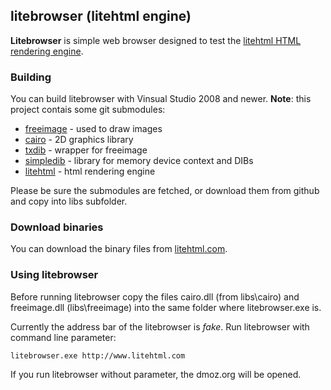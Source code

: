 ## litebrowser (litehtml engine)

**Litebrowser** is simple web browser designed to test the [litehtml HTML rendering engine](https://github.com/tordex/litehtml).

### Building

You can build litebrowser with Vinsual Studio 2008 and newer. **Note**: this project contais some git submodules:

  * [freeimage](https://github.com/tordex/freeimage) - used to draw images
  * [cairo](https://github.com/tordex/cairo) - 2D graphics library
  * [txdib](https://github.com/tordex/txdib) - wrapper for freeimage
  * [simpledib](https://github.com/tordex/simpledib) - library for memory device context and DIBs
  * [litehtml](https://github.com/tordex/litehtml) - html rendering engine

Please be sure the submodules are fetched, or download them from github and copy into libs subfolder.

### Download binaries

You can download the binary files from [litehtml.com](http://www.litehtml.com).

### Using litebrowser

Before running litebrowser copy the files cairo.dll (from libs\cairo) and freeimage.dll (libs\freeimage) into the same folder where litebrowser.exe is.

Currently the address bar of the litebrowser is *fake*. Run litebrowser with command line parameter:
```
litebrowser.exe http://www.litehtml.com
```

If you run litebrowser without parameter, the dmoz.org will be opened.